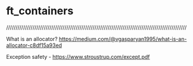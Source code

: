 # ft_containers

////////////////////////////////////////////////////////////////////////////////////////////////

What is an allocator? https://medium.com/@vgasparyan1995/what-is-an-allocator-c8df15a93ed

Exception safety - https://www.stroustrup.com/except.pdf
